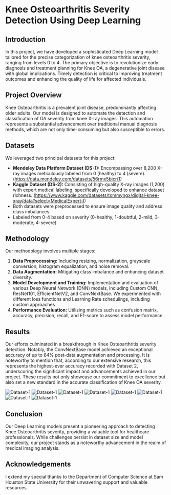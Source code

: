 
# Knee Osteoarthritis Severity Detection Using Deep Learning

## Introduction
In this project, we have developed a sophisticated Deep Learning model tailored for the precise categorization of knee osteoarthritis severity, ranging from levels 0 to 4. The primary objective is to revolutionize early diagnosis and treatment planning for Knee OA, a degenerative joint disease with global implications. Timely detection is critical to improving treatment outcomes and enhancing the quality of life for affected individuals.

## Project Overview
Knee Osteoarthritis is a prevalent joint disease, predominantly affecting older adults. Our model is designed to automate the detection and classification of OA severity from knee X-ray images. This automation represents a substantial advancement over traditional manual diagnosis methods, which are not only time-consuming but also susceptible to errors.

## Datasets
We leveraged two principal datasets for this project:
- **Mendeley Data Platform Dataset (DS-1):** Encompassing over 8,200 X-ray images meticulously labeled from 0 (healthy) to 4 (severe).
     (https://data.mendeley.com/datasets/56rmx5bjcr/1)
- **Kaggle Dataset (DS-2):** Consisting of high-quality X-ray images (1,200) with expert medical labeling, specifically developed to enhance dataset richness.
  (https://www.kaggle.com/datasets/tommyngx/digital-knee-xray/data?select=MedicalExpert-I)
- Both datasets were preprocessed to ensure image quality and address class imbalances.
- Labeled from 0-4 based on severity  (0-healthy, 1-doubtful, 2-mild, 3-moderate, 4-severe)


## Methodology
Our methodology involves multiple stages:
1. **Data Preprocessing:** Including resizing, normalization, grayscale conversion, histogram equalization, and noise removal.
2. **Data Augmentation:** Mitigating class imbalance and enhancing dataset diversity.
3. **Model Development and Training:** Implementation and evaluation of various Deep Neural Network (DNN) models, including Custom CNN, ResNet101, EfficientNetV2, and ConvNextBase. We experimented with different loss functions and Learning Rate schedulings, including custom approaches
4. **Performance Evaluation:** Utilizing metrics such as confusion matrix, accuracy, precision, recall, and F1-score to assess model performance.
   
## Results
Our efforts culminated in a breakthrough in Knee Osteoarthritis severity detection. Notably, the ConvNextBase model achieved an exceptional accuracy of up to 84% post-data augmentation and processing. It is noteworthy to mention that, according to our extensive research, this represents the highest-ever accuracy recorded with Dataset 2, underscoring the significant impact and advancements achieved in our project. These results not only showcase our commitment to excellence but also set a new standard in the accurate classification of Knee OA severity.

![Dataset-1]()
![Dataset-1]()
![Dataset-1]()
![Dataset-1]()
![Dataset-1]()
![Dataset-1]()
![Dataset-1]()
![Dataset-1]()

## Conclusion
Our Deep Learning models present a pioneering approach to detecting Knee Osteoarthritis severity, providing a valuable tool for healthcare professionals. While challenges persist in dataset size and model complexity, our project stands as a noteworthy advancement in the realm of medical imaging analysis.
## Acknowledgements
I extend my special thanks to the Department of Computer Science at Sam Houston State University for their unwavering support and valuable resources.
